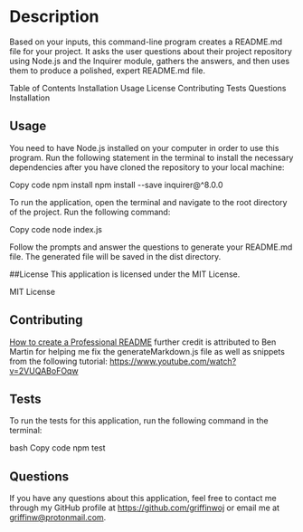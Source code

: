# Description

Based on your inputs, this command-line program creates a README.md file for your project. It asks the user questions about their project repository using Node.js and the Inquirer module, gathers the answers, and then uses them to produce a polished, expert README.md file.

Table of Contents
Installation
Usage
License
Contributing
Tests
Questions
Installation

## Usage
You need to have Node.js installed on your computer in order to use this program. Run the following statement in the terminal to install the necessary dependencies after you have cloned the repository to your local machine:

Copy code
npm install
npm install --save inquirer@^8.0.0

To run the application, open the terminal and navigate to the root directory of the project. Run the following command:

Copy code
node index.js

Follow the prompts and answer the questions to generate your README.md file. The generated file will be saved in the dist directory.

##License
This application is licensed under the MIT License.

MIT License

## Contributing
[How to create a Professional README](https://coding-boot-camp.github.io/full-stack/github/professional-readme-guide)
further credit is attributed to Ben Martin for helping me fix the generateMarkdown.js file as well as snippets from the following tutorial: https://www.youtube.com/watch?v=2VUQABoFOqw 

## Tests
To run the tests for this application, run the following command in the terminal:

bash
Copy code
npm test

## Questions
If you have any questions about this application, feel free to contact me through my GitHub profile at https://github.com/griffinwoj or email me at griffinw@protonmail.com.
